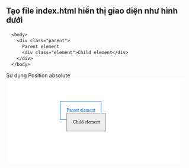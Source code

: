 ## Tạo file index.html hiển thị giao diện như hình dưới

```
  <body>
    <div class="parent">
      Parent element
      <div class="element">Child element</div>
    </div>
  </body>
```

Sử dụng Position absolute
![Image](Positioning.png)

